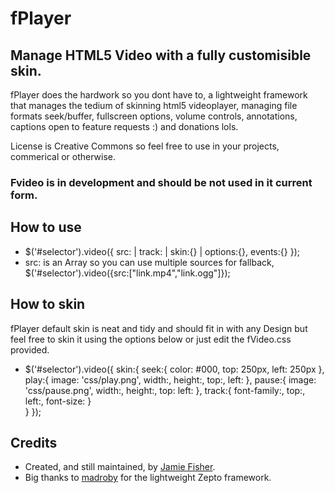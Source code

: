 fPlayer
=======

Manage HTML5 Video with a fully customisible skin.
--------------------------------------------------

fPlayer does the hardwork so you dont have to, a lightweight framework that manages the tedium of 
skinning html5 videoplayer, managing file formats seek/buffer, fullscreen options, volume controls, annotations,
captions open to feature requests :)
and donations lols.

License is Creative Commons so feel free to use in your projects, commerical or otherwise.

### Fvideo is in development and should be not used in it current form.

## How to use

- $('#selector').video({ src: | track: | skin:{} | options:{}, events:{} });
- src: is an Array so you can use multiple sources for fallback, $('#selector').video({src:["link.mp4","link.ogg"]}); 
  

## How to skin

fPlayer default skin is neat and tidy and should fit in with any Design but feel free to skin it using the options below
or just edit the fVideo.css provided.

- $('#selector').video({ 
						skin:{
							seek:{
								color: #000,
								top: 250px,
								left: 250px
							},
							play:{
								image: 'css/play.png',
								width:,
								height:,
								top:,
								left:
							},
							pause:{
								image: 'css/pause.png',
								width:,
								height:,
								top:
								left:
							},
							track:{
								font-family:,
								top:,
								left:,
								font-size:
							}	
						} 
					});


Credits
-------

- Created, and still maintained, by [Jamie Fisher](http://www.linkedin.com/profile/view?id=120787111&trk=tab_pro).
- Big thanks to [madroby](https://github.com/madrobby/zepto) for the lightweight Zepto framework.
